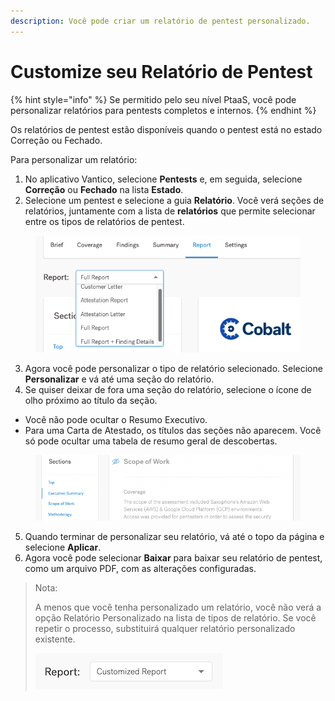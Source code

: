 ```yaml
---
description: Você pode criar um relatório de pentest personalizado.
---
```


# Customize seu Relatório de Pentest

{% hint style="info" %}
Se permitido pelo seu nível PtaaS, você pode personalizar relatórios para pentests completos e internos.
{% endhint %}



Os relatórios de pentest estão disponíveis quando o pentest está no estado Correção ou Fechado.

Para personalizar um relatório:

1. No aplicativo Vantico, selecione **Pentests** e, em seguida, selecione **Correção** ou **Fechado** na lista **Estado**.
2. Selecione um pentest e selecione a guia **Relatório**. Você verá seções de relatórios, juntamente com a lista de **relatórios** que permite selecionar entre os tipos de relatórios de pentest.

<figure><img src="../../../../.gitbook/assets/PentestReportTypes.png" alt=""><figcaption></figcaption></figure>

3. Agora você pode personalizar o tipo de relatório selecionado. Selecione **Personalizar** e vá até uma seção do relatório.
4. Se quiser deixar de fora uma seção do relatório, selecione o ícone de olho próximo ao título da seção.

* Você não pode ocultar o Resumo Executivo.
* Para uma Carta de Atestado, os títulos das seções não aparecem. Você só pode ocultar uma tabela de resumo geral de descobertas.

<figure><img src="../../../../.gitbook/assets/CustomizePentestReport.png" alt=""><figcaption></figcaption></figure>

5. Quando terminar de personalizar seu relatório, vá até o topo da página e selecione **Aplicar**.
6. Agora você pode selecionar **Baixar** para baixar seu relatório de pentest, como um arquivo PDF, com as alterações configuradas.

> Nota:
>
> A menos que você tenha personalizado um relatório, você não verá a opção Relatório Personalizado na lista de tipos de relatório. Se você repetir o processo, substituirá qualquer relatório personalizado existente.
>
> ![](../../../../.gitbook/assets/CustomizedReport.png)
